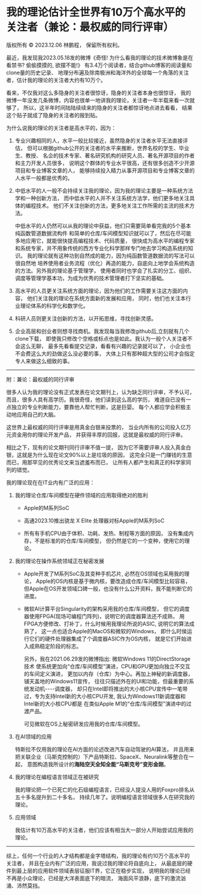 # 我的理论估计全世界有10万个高水平的关注者（兼论：最权威的同行评审）

版权所有 © 2023.12.06 林鹏程， 保留所有权利。

最近，我发现我2023.05.18发的微博《奇怪! 为什么看我的理论的技术微博象是在看禁书? 偷偷摸摸的, 欲摆不能!》
有3.4万个阅读者，结合github博客的阅读量和clone量的历史记录、
地理分布遍及除南极洲和海洋外的全球每一个角落的关注者，估计我的理论的关注者大约有10万个。

看来，不仅我对这么多隐身的关注者很惊讶，隐身的关注者本身也很惊讶，
我的微博一年没发几条微博，内容也很单一地讲我的理论，关注者一年半载来看一次就够了，
所以，这半年时间陆陆续续来的隐身的关注者都惊讶地点进去看看，
结果这个贴子就成了隐身的关注者的报到贴。

为什么说我的理论的关注者是高水平的，因为：

1. 专业兴趣相同的人，水平一般比较接近，虽然隐身的关注者水平无法直接评估，
   但可以根据github公开的关注者的水平来推断，世界名校的学生、毕业生、教授、
   名企的技术专家、著名研究机构的研究人员、著名开源项目的作者和主力开发人员很多，
   说明这个群体的专业水平很高，还有很多创造不少开源项目和专业博客文章的人，
   能够持续投入精力从事开源项目和专业博客文章的人水平一般都是优秀的。

2. 中低水平的人一般不会持续关注我的理论，因为我的理论主要是一种系统方法学和一种创新方法，
   而中低水平的人并不关注系统方法学，他们更多地关注具体的编程技术。
   他们不关注创新的方法，更多地关注工作所需的主流的技术方法。

   中低水平的人仍然可以从我的理论中获益，他们只需要简单看完我的5个基本纯函数管道数据流构件
   和简单的仓库/车间模型知识就可以了，然后在尽可能多地应用它，就能很快提高编程技术、代码质量，
   很快成为高水平的编程专家和系统专家，并不用象传统的西方专业化科学那样专门地去学习构造系统的知识。
   我的理论就有这种功到自然成的能力，因为纯函数管道数据流的写法可以很自然地
   培养使用者业务流程（优化）再造的能力，自底向上地学会系统构造的方法。另外我的理论基于管理学，
   使用者同时也学会了扎实的分工、组织、调度等管理学基本功，为成为优秀的技术管理者打下坚实的基础。

3. 高水平的人员更关注系统方面的理论，因为他们的工作需要关注这方面的内容，
   他们关注我的理论在系统方面新的发展和应用，
   同时，他们也关注本行业理论体系的科学化和数学化。

4. 科研人员则更关注创新的方法，以开拓思维，寻找创新灵感。

5. 企业高层和创业者则想寻找商机。我发现每当我修改github后,立刻就有几个clone下载，
   即使我只修改个空格或标点也是如此。我认为一般个人关注者不会这么无聊，
   最多先看看提交记录，看看有兴趣的记录就可以了，
   小企业也不会费这么大的劲做这么没必要的事，
   大体上只有那种超大型的公司才会指定专人来做这么细致的事。

---------------

附：兼论：最权威的同行评审

很多人认为我的理论没有正式发表在论文期刊上，认为缺乏同行评审，不予认可，
而且，很多人具有高学历。我很奇怪，他们读到这么高的学历，
难道自已没有一点独立的专业判断能力，要靠他人帮忙判断，这是巨婴。
每个人都应学会积极主动地应用自己的大脑。

这世界上最权威的同行评审是用真金白银来投票的，
当业内所有的公司投入亿万元资金用你的理论开发产品，
并获得丰厚的回报，这就是最权威的同行评审。

相比之下，现有的论文期刊同行评审不值一提，
因为它不需要评审人投入真金白银，这就是为什么现在论文90%以上是垃圾的原因，
这完全只是一门赚钱的生意而已，用那罕见的优秀论文来当遮羞布而已，
让所有人都产生和真正的科学家同列的错觉。

我的理论现在在IT业内有广泛的应用：

1. 我的理论仓库/车间模型在硬件领域的应用取得绝对的胜利

   - Apple的M系列SoC

   - 高通2023.10推出骁龙 X Elite 处理器对标Apple的M系列SoC

   - 所有有手机CPU由于体积、功耗、发热、制程等方面的原因，
     没有集成内存，不是标准的的仓库/车间模型，
     但仍然是它的一个变种，使用它的理论。

2. 我的理论在操作系统领域正在秘密发展

   - Apple开发了M系列SoC及其变种手机芯片, 必然在OS领域也采用我的理论，
     Apple的OS内核是基于微内核，要改造成仓库/车间模型比较容易，
     但Apple在OS开发领域口碑一般，也没有什么公开资料，我不能判断它的进度。

   - 微软AI计算平台Singularity的架构采用我的仓库/车间模型，
     但它的调度器使用FPGA(现场可编程门阵列)，说明它的调度器算法还不成熟，
     用FPGA方便修改、打补丁，什么时候用我理论所说的ASIC, 说明它的算法成熟了，
     这一点也适合Apple的MacOS和微软的Windows，
     即什么时侯运行它们的硬件处理器集成了个调度器ASIC作为OS内核，
     就是它们开始进入成熟稳定阶段的标志。

     另外，我在2021.06.29发的微博指出: 微软Windows 11的DirectStorage技术
     使系统更加向“仓库/车间模型”演进，CPU和GPU更加向独立不交互的车间定义演进，
     更加以内存（仓库）为中心。再加上神秘的新调度器，铺天盖地的Windows11宣传，
     往往只描述外在的UI和功能，但最重要的系统发动机----调度器，
     却只在Intel即将推出的大小核CPU宣传中一笔带过，专为支持Intel新的大小核CPU开发,
     我认为Windows11新调度器和Intel新的大小核CPU都是
     在类似Apple M1的“仓库/车间模型”演进中的过渡产品。

     可见微软在OS上秘密研发应用我的仓库/车间模型。

3. 在AI领域的应用

   特斯拉不仅用我的理论在AI方面的论述改进汽车自动驾驶的AI算法，
   并且用来把关联企业（马斯克控制的）下产品特斯拉、SpaceX、Neuralink等整合在一起，
   意图构造我所设计的**海陆空天全知全能“马斯克号”变形金刚**。

4. 我的理论在编程语言领域正在被研究

   我的理论把一个已死亡的化石级编程语言，已经没人提没人用的Foxpro排名从五十多名提升到二十多名，
   持续几年了。说明编程语言领域很多人在研究我的理论。

6. 应用领域

   我估计有10万高水平的关注者，他们应该有相当大一部分人开始尝试应用我的理论。

----------

综上，任何一个行业的人才结构都是金字塔结构，我的理论有约10万个高水平的关注者，
并且在业内有广泛的应用，我说过我的理论将自底向上，
从最底层的硬件到最上层的应用软件领域表层征服IT界，它正在稳步实现，
说明我的理论已经不再是小众理论，已经是大洋表面底下的暗流，
海面风平浪静，底下的激流汹涌、沛然莫挡。
